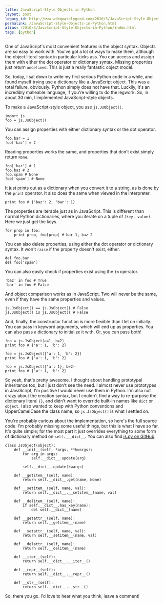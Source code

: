 ```yaml
---
title: JavaScript-Style Objects in Python
layout: post
legacy_id: http://www.adequatelygood.com/2010/3/JavaScript-Style-Objects-in-Python
permalink: /JavaScript-Style-Objects-in-Python.html
alias: /2010/3/JavaScript-Style-Objects-in-Python/index.html
tags: [python]
---
```


One of JavaScript's most convenient features is the object syntax.  Objects are so easy to work with.  You've got a lot of ways to make them, although the object literal syntax in particular kicks ass. You can access and assign them with either the dot operator or dictionary syntax.  Missing properties just return `undefined`.  This is just a really fantastic object model.

So, today, I sat down to write my first serious Python code in a while, and found myself trying use a dictionary like a JavaScript object.  This was a total failure, obviously.  Python simply does not have that.  Luckily, it's an incredibly malleable language, if you're willing to do the legwork.  So, in about 30 min, I implemented JavaScript-style objects.

To make a JavaScript-style object, you use `js.JsObject()`.

	import js
	foo = js.JsObject()

You can assign properties with either dictionary syntax or the dot operator.

	foo.bar = 1
	foo['baz'] = 2

Reading properties works the same, and properties that don't exist simply return `None`.
	
	foo['bar'] # 1
	foo.baz # 2
	foo.spam # None
	foo['spam'] # None

It just prints out as a dictionary when you convert it to a string, as is done by the `print` operator.  It also does the same when viewed in the interpreter.

	print foo # {'baz': 2, 'bar': 1}

The properties are iterable just as in JavaScript.  This is different than normal Python dictionaries, where you iterate on a tuple of `(key, value)`.  Here we just get the keys.

	for prop in foo:
		print prop, foo[prop] # bar 1, baz 2

You can also delete properties, using either the dot operator or dictionary syntax.  It won't `raise` if the property doesn't exist, either.

	del foo.bar
	del foo['spam']
	
You can also easily check if properties exist using the `in` operator.

	'baz' in foo # True
	'bar' in foo # False

And object comparison works as in JavaScript.  Two will never be the same, even if they have the same properties and values.

	js.JsObject() == js.JsObject() # False
	js.JsObject() is js.JsObject() # False

And, finally, the constructor function is more flexible than I let on initially.  You can pass in keyword arguments, which will end up as properties.  You can also pass a dictionary to initialize it with.  Or, you can pass both!

	foo = js.JsObject(a=1, b=2)
	print foo # {'a': 1, 'b': 2}
	
	foo = js.JsObject({'a': 1, 'b': 2})
	print foo # {'a': 1, 'b': 2}
	
	foo = js.JsObject({'a': 1}, b=2)
	print foo # {'a': 1, 'b': 2}
	

So yeah, that's pretty awesome.  I thought about handling prototypal inheritance too, but I just don't see the need.  I almost never use prototypes in JavaScript, I'm positive I would never use them in Python.  I'm also not crazy about the creation syntax, but I couldn't find a way to re-purpose the dictionary literal `{}`, and didn't want to override built-in names like `dict` or `object`.  I also wanted to keep with Python conventions and UpperCamelCase the class name, so `js.JsObject()` is what I settled on.

You're probably curious about the implementation, so here's the full source code.  I'm probably missing some useful things, but this is what I have so far.  It's quite simple; for the most part it just overrides everything to some form of dictionary method on `self.___dict__`.  You can also find [js.py on GitHub](http://github.com/bcherry/js-py/blob/master/js.py).

	class JsObject(object):
		def __init__(self, *args, **kwargs):
			for arg in args:
				self.__dict__.update(arg)

			self.__dict__.update(kwargs)

		def __getitem__(self, name):
			return self.__dict__.get(name, None)

		def __setitem__(self, name, val):
			return self.__dict__.__setitem__(name, val)

		def __delitem__(self, name):
			if self.__dict__.has_key(name):
				del self.__dict__[name]

		def __getattr__(self, name):
			return self.__getitem__(name)

		def __setattr__(self, name, val):
			return self.__setitem__(name, val)

		def __delattr__(self, name):
			return self.__delitem__(name)

		def __iter__(self):
			return self.__dict__.__iter__()

		def __repr__(self):
			return self.__dict__.__repr__()

		def __str__(self):
			return self.__dict__.__str__()
	
So, there you go.  I'd love to hear what you think, leave a comment!